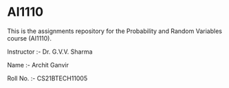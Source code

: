# AI1110
This is the assignments repository for the Probability and Random Variables course (AI1110).

Instructor :- Dr. G.V.V. Sharma



Name :- Archit Ganvir

Roll No. :- CS21BTECH11005
